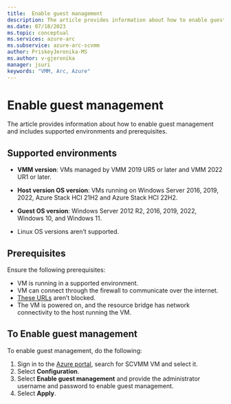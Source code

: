 ```yaml
---
title:  Enable guest management
description: The article provides information about how to enable guest management and includes supported environments and prerequisites. 
ms.date: 07/18/2023
ms.topic: conceptual
ms.services: azure-arc
ms.subservice: azure-arc-scvmm
author: PriskeyJeronika-MS
ms.author: v-gjeronika
manager: jsuri
keywords: "VMM, Arc, Azure"
---
```



# Enable guest management

The article provides information about how to enable guest management and includes supported environments and prerequisites.

## Supported environments

- **VMM version**: VMs managed by VMM 2019 UR5 or later and VMM 2022 UR1 or later.

- **Host version OS version**: VMs running on Windows Server 2016, 2019, 2022, Azure Stack HCI 21H2 and Azure Stack HCI 22H2.  

- **Guest OS version**: Windows Server 2012 R2, 2016, 2019, 2022, Windows 10, and Windows 11.

- Linux OS versions aren’t supported.

## Prerequisites

Ensure the following prerequisites:

- VM is running in a supported environment.
- VM can connect through the firewall to communicate over the internet.
- [These URLs](/azure/azure-arc/servers/network-requirements#urls) aren’t blocked.
- The VM is powered on, and the resource bridge has network connectivity to the host running the VM.

## To Enable guest management

To enable guest management, do the following:

1. Sign in to the [Azure portal](https://portal.azure.com/), search for SCVMM VM and select it.
2. Select **Configuration**.
3. Select **Enable guest management** and provide the administrator username and password to enable guest management.
4. Select **Apply**.